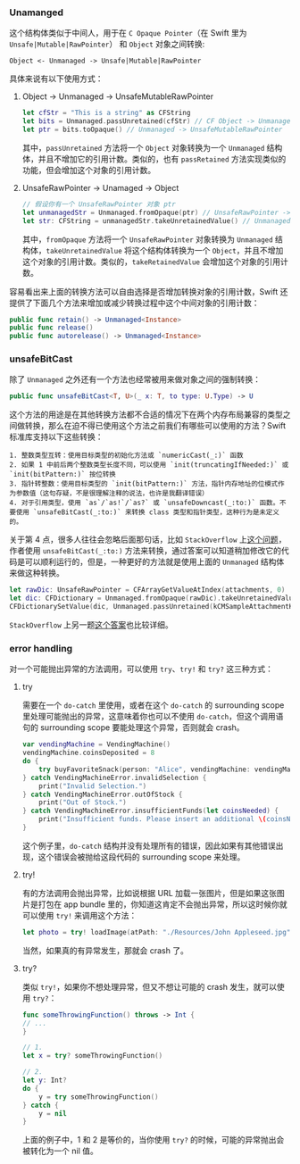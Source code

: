 ### Unamanged

这个结构体类似于中间人，用于在 `C Opaque Pointer`（在 Swift 里为 `Unsafe|Mutable|RawPointer`） 和 `Object` 对象之间转换:

```
Object <- Unmanaged -> Unsafe|Mutable|RawPointer
```

具体来说有以下使用方式：

1. Object -> Unmanaged -> UnsafeMutableRawPointer
    
    ```swift
    let cfStr = "This is a string" as CFString
    let bits = Unmanaged.passUnretained(cfStr) // CF Object -> Unmanaged
    let ptr = bits.toOpaque() // Unmanaged -> UnsafeMutableRawPointer
    ```
    
    其中，`passUnretained` 方法将一个 `Object` 对象转换为一个 `Unmanaged` 结构体，并且不增加它的引用计数。类似的，也有 `passRetained` 方法实现类似的功能，但会增加这个对象的引用计数。
    
2. UnsafeRawPointer -> Unamaged -> Object

    ```swift
    // 假设你有一个 UnsafeRawPointer 对象 ptr
    let unmanagedStr = Unmanaged.fromOpaque(ptr) // UnsafeRawPointer -> Unmanaged
    let str: CFString = unmanagedStr.takeUnretainedValue() // Unmanaged -> CF Object
    ```
    
    其中，`fromOpaque` 方法将一个 `UnsafeRawPointer` 对象转换为 `Unmanaged` 结构体，`takeUnretainedValue` 将这个结构体转换为一个 `Object`，并且不增加这个对象的引用计数。类似的，`takeRetainedValue` 会增加这个对象的引用计数。
    
容易看出来上面的转换方法可以自由选择是否增加转换对象的引用计数，Swift 还提供了下面几个方法来增加或减少转换过程中这个中间对象的引用计数：

```swift
public func retain() -> Unmanaged<Instance>
public func release()
public func autorelease() -> Unmanaged<Instance>
```

### unsafeBitCast

除了 `Unmanaged` 之外还有一个方法也经常被用来做对象之间的强制转换：

```swift
public func unsafeBitCast<T, U>(_ x: T, to type: U.Type) -> U
```

这个方法的用途是在其他转换方法都不合适的情况下在两个内存布局兼容的类型之间做转换，那么在迫不得已使用这个方法之前我们有哪些可以使用的方法？Swift 标准库支持以下这些转换：

    1. 整数类型互转：使用目标类型的初始化方法或 `numericCast(_:)` 函数
    2. 如果 1 中前后两个整数类型长度不同，可以使用 `init(truncatingIfNeeded:)` 或 `init(bitPattern:)` 按位转换
    3. 指针转整数：使用目标类型的 `init(bitPattern:)` 方法，指针内存地址的位模式作为参数值（这句存疑，不是很理解注释的说法，也许是我翻译错误）
    4. 对于引用类型，使用 `as`/`as!`/`as?` 或 `unsafeDowncast(_:to:)` 函数。不要使用 `unsafeBitCast(_:to:)` 来转换 class 类型和指针类型，这种行为是未定义的。

关于第 4 点，很多人往往会忽略后面那句话，比如 `StackOverflow` 上[这个问题](https://stackoverflow.com/questions/40780419/how-to-use-cfdictionarysetvalue-in-swift)，作者使用 `unsafeBitCast(_:to:)` 方法来转换，通过答案可以知道稍加修改它的代码是可以顺利运行的，但是，一种更好的方法就是使用上面的 `Unmanaged` 结构体来做这种转换。

```swift
let rawDic: UnsafeRawPointer = CFArrayGetValueAtIndex(attachments, 0)
let dic: CFDictionary = Unmanaged.fromOpaque(rawDic).takeUnretainedValue()
CFDictionarySetValue(dic, Unmanaged.passUnretained(kCMSampleAttachmentKey_DisplayImmediately).toOpaque(), unsafeBitCast(kCFBooleanTrue, to: UnsafeRawPointer.self))
```

`StackOverflow` 上另一题[这个答案](https://stackoverflow.com/a/33310021)也比较详细。

### error handling

对一个可能抛出异常的方法调用，可以使用 `try`、`try!` 和 `try?` 这三种方式：

1. try
    
    需要在一个 `do-catch` 里使用，或者在这个 `do-catch` 的 surrounding scope 里处理可能抛出的异常，这意味着你也可以不使用 `do-catch`，但这个调用语句的 surrounding scope 要能处理这个异常，否则就会 crash。
    
    ```swift
    var vendingMachine = VendingMachine()
    vendingMachine.coinsDeposited = 8
    do {
        try buyFavoriteSnack(person: "Alice", vendingMachine: vendingMachine)
    } catch VendingMachineError.invalidSelection {
        print("Invalid Selection.")
    } catch VendingMachineError.outOfStock {
        print("Out of Stock.")
    } catch VendingMachineError.insufficientFunds(let coinsNeeded) {
        print("Insufficient funds. Please insert an additional \(coinsNeeded) coins.")
    }
    ```
    
    这个例子里，`do-catch` 结构并没有处理所有的错误，因此如果有其他错误出现，这个错误会被抛给这段代码的 surrounding scope 来处理。
    
2. try!

    有的方法调用会抛出异常，比如说根据 URL 加载一张图片，但是如果这张图片是打包在 app bundle 里的，你知道这肯定不会抛出异常，所以这时候你就可以使用 `try!` 来调用这个方法：
    
    ```swift
    let photo = try! loadImage(atPath: "./Resources/John Appleseed.jpg")
    ```
    
    当然，如果真的有异常发生，那就会 crash 了。
    
3. try?

    类似 `try!`，如果你不想处理异常，但又不想让可能的 crash 发生，就可以使用 `try?`：
    
    ```swift
    func someThrowingFunction() throws -> Int {
    // ...
    }
    
    // 1.
    let x = try? someThrowingFunction()
    
    // 2.
    let y: Int?
    do {
        y = try someThrowingFunction()
    } catch {
        y = nil
    }
    ```
    
    上面的例子中，1 和 2 是等价的，当你使用 `try?` 的时候，可能的异常抛出会被转化为一个 nil 值。


